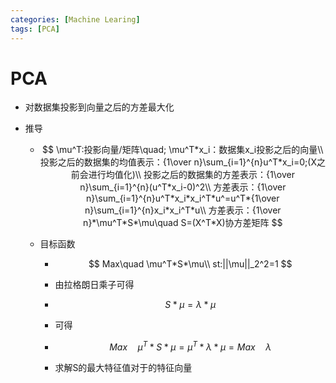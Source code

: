 ```yaml
---
categories: [Machine Learing]
tags: [PCA]
---
```

# PCA

-  对数据集投影到向量之后的方差最大化

- 推导

  - $$
    \mu^T:投影向量/矩阵\quad;
    \mu^T*x_i：数据集x_i投影之后的向量\\
    投影之后的数据集的均值表示：{1\over n}\sum_{i=1}^{n}u^T*x_i=0;(X之前会进行均值化)\\
    投影之后的数据集的方差表示：{1\over n}\sum_{i=1}^{n}(u^T*x_i-0)^2\\
    方差表示：{1\over n}\sum_{i=1}^{n}u^T*x_i*x_i^T*u^=u^T*{1\over n}\sum_{i=1}^{n}x_i*x_i^T*u\\
    方差表示：{1\over n}*\mu^T*S*\mu\quad S=(X^T*X)协方差矩阵
    $$

  - 目标函数

    - $$
      Max\quad \mu^T*S*\mu\\
      st:||\mu||_2^2=1
      $$

    - 由拉格朗日乘子可得

    - $$
      S*\mu=\lambda*\mu
      $$

    - 可得

    - $$
      Max\quad \mu^T*S*\mu=\mu^T*\lambda*\mu=Max\quad \lambda
      $$

    - 求解S的最大特征值对于的特征向量